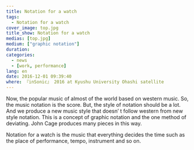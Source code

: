 ```yaml
---
title: Notation for a watch
tags:
  - Notation for a watch
cover_image: top.jpg
title_show: Notation for a watch
medias: [top.jpg]
medium: ["graphic notation"]
duration:
categories:
  - news
  - [work, performance]
lang: en
date: 2016-12-01 09:39:40
where: 『inSonic』 2016 at Kyushu University Ohashi satellite
---
```

<p>Now, the popular music of almost of the world based on western music. So, the music notation is the score. But, the style of notation should be a lot. And we produce a new music style that doesn’ t follow western from new style notation. This is a concept of graphic notation and the one method of deviating. John Cage produces many pieces in this way.
    </p><p>Notation for a watch is the music that everything decides the time such as the place of performance, tempo, instrument and so on.</p>

<!--
# Tag Plugins
## Image
{% img [class names] /path/to/image [width] [height] "title text 'alt text'" %}

## Link
{% link text url [external] [title] %}

## YouTube
{% youtube video_id %}

## Vimeo
{% vimeo video_id [width] [height] %}

<!-- more -->
